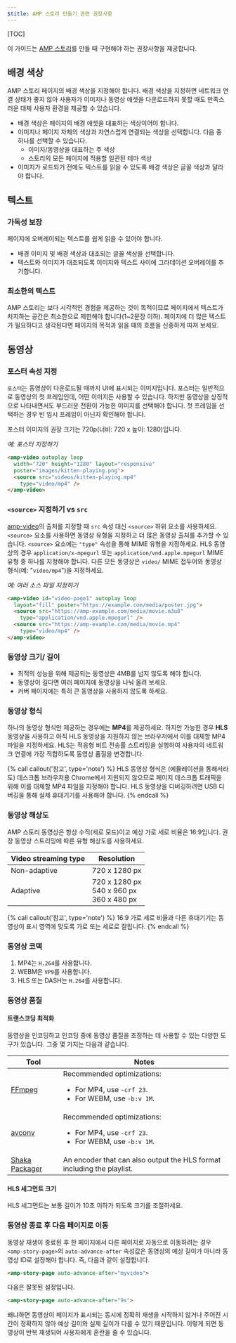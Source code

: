 ```yaml
---
$title: AMP 스토리 만들기 관련 권장사항
---
```


[TOC]

이 가이드는 [AMP 스토리](/ko/docs/reference/components/amp-story.html)를 만들 때 구현해야 하는 권장사항을 제공합니다.


## 배경 색상  

AMP 스토리 페이지의 배경 색상을 지정해야 합니다. 배경 색상을 지정하면 네트워크 연결 상태가 좋지 않아 사용자가 이미지나 동영상 애셋을 다운로드하지 못할 때도 만족스러운 대체 사용자 환경을 제공할 수 있습니다.

*   배경 색상은 페이지의 배경 애셋을 대표하는 색상이어야 합니다.
*   이미지나 페이지 자체의 색상과 자연스럽게 연결되는 색상을 선택합니다. 다음 중 하나를 선택할 수 있습니다.
    *   이미지/동영상을 대표하는 주 색상
    *   스토리의 모든 페이지에 적용할 일관된 테마 색상 
*   이미지가 로드되기 전에도 텍스트를 읽을 수 있도록 배경 색상은 글꼴 색상과 달라야 합니다.

## 텍스트 

### 가독성 보장

페이지에 오버레이되는 텍스트를 쉽게 읽을 수 있어야 합니다.

* 배경 이미지 및 배경 색상과 대조되는 글꼴 색상을 선택합니다.
* 텍스트와 이미지가 대조되도록 이미지와 텍스트 사이에 그라데이션 오버레이를 추가합니다.

### 최소한의 텍스트   

AMP 스토리는 보다 시각적인 경험을 제공하는 것이 목적이므로 페이지에서 텍스트가 차지하는 공간은 최소한으로 제한해야 합니다(1~2문장 이하). 페이지에 더 많은 텍스트가 필요하다고 생각된다면 페이지의 목적과 읽을 때의 흐름을 신중하게 따져 보세요.

## 동영상  

### 포스터 속성 지정 

`포스터`는 동영상이 다운로드될 때까지 UI에 표시되는 이미지입니다. 포스터는 일반적으로 동영상의 첫 프레임인데, 어떤 이미지든 사용할 수 있습니다.  하지만 동영상을 상징적으로 나타내면서도 부드러운 전환이 가능한 이미지를 선택해야 합니다. 첫 프레임을 선택하는 경우 빈 임시 프레임이 아닌지 확인해야 합니다. 

포스터 이미지의 권장 크기는 720p(너비: 720 x 높이: 1280)입니다.

*예: 포스터 지정하기*

```html
<amp-video autoplay loop
  width="720" height="1280" layout="responsive"
  poster="images/kitten-playing.png">
  <source src="videos/kitten-playing.mp4"
    type="video/mp4" />
</amp-video>
```

### `<source>` 지정하기 vs `src` 

[amp-video](/ko/docs/reference/components/amp-video.html)의 출처를 지정할 때 `src` 속성 대신 `<source>` 하위 요소를 사용하세요. `<source>` 요소를 사용하면 동영상 유형을 지정하고 더 많은 동영상 출처를 추가할 수 있습니다. `<source>` 요소에는 `"type"` 속성을 통해 MIME 유형을 지정하세요. HLS 동영상의 경우 `application/x-mpegurl` 또는 `application/vnd.apple.mpegurl` MIME 유형 중 하나를 지정해야 합니다. 다른 모든 동영상은 `video/` MIME 접두어와 동영상 형식(예: "`video/mp4`")을 지정하세요.

*예: 여러 소스 파일 지정하기*

```html
<amp-video id="video-page1" autoplay loop
  layout="fill" poster="https://example.com/media/poster.jpg">
  <source src="https://amp-example.com/media/movie.m3u8"
    type="application/vnd.apple.mpegurl" />
  <source src="https://amp-example.com/media/movie.mp4"
    type="video/mp4" />
</amp-video>
```

### 동영상 크기/ 길이

*  최적의 성능을 위해 제공되는 동영상은 4MB를 넘지 않도록 해야 합니다.
*   동영상이 길다면 여러 페이지에 동영상을 나눠 올려 보세요.
*   커버 페이지에는 특히 큰 동영상을 사용하지 않도록 하세요.

### 동영상 형식

하나의 동영상 형식만 제공하는 경우에는 **MP4**를 제공하세요.  하지만 가능한 경우 **HLS** 동영상을 사용하고 아직 HLS 동영상을 지원하지 않는 브라우저에서 이를 대체할 MP4 파일을 지정하세요. HLS는 적응형 비트 전송률 스트리밍을 실행하여 사용자의 네트워크 연결에 가장 적합하도록 동영상 품질을 변경합니다.

{% call callout('참고', type='note') %}
HLS 동영상 형식은 (에뮬레이션을 통해서라도) 데스크톱 브라우저용 Chrome에서 지원되지 않으므로 페이지 데스크톱 트래픽을 위해 이를 대체할 MP4 파일을 지정해야 합니다. HLS 동영상을 디버깅하려면 USB 디버깅을 통해 실제 휴대기기를 사용해야 합니다.
{% endcall %}

### 동영상 해상도

AMP 스토리 동영상은 항상 수직(세로 모드)이고 예상 가로 세로 비율은 16:9입니다. 권장 동영상 스트리밍에 따른 유형 해상도를 사용하세요. 

<table>
  <thead>
    <tr>
     <th>Video streaming type</th>
     <th>Resolution</th>
    </tr>
  </thead>
  <tbody>
    <tr>
     <td>Non-adaptive</td>
     <td>720 x 1280 px</td>
    </tr>
    <tr>
     <td>Adaptive</td>
     <td>720 x 1280 px<br>540 x 960 px<br>360 x 480 px</td>
    </tr>
  </tbody>
</table>


{% call callout('참고', type='note') %}
16:9 가로 세로 비율과 다른 휴대기기는 동영상이 표시 영역에 맞도록 가로 또는 세로로 잘립니다.
{% endcall %}


### 동영상 코덱

1.  MP4는 `H.264`를 사용합니다.
1.  WEBM은 `VP9`를 사용합니다.
1.  HLS 또는 DASH는 `H.264`를 사용합니다.


### 동영상 품질

#### 트랜스코딩 최적화

동영상을 인코딩하고 인코딩 중에 동영상 품질을 조정하는 데 사용할 수 있는 다양한 도구가 있습니다.  그중 몇 가지는 다음과 같습니다.

<table>
  <thead>
    <tr>
     <th>Tool</th>
     <th>Notes</th>
    </tr>
  </thead>
  <tbody>
    <tr>
     <td><a href="https://www.ffmpeg.org/about.html">FFmpeg</a>
     </td>
     <td>Recommended optimizations:
      <ul>
        <li>For MP4, use <code>-crf 23</code>.</li>
        <li>For WEBM, use <code>-b:v 1M</code>.</li>
      </ul>
     </td>
    </tr>
    <tr>
     <td><a href="https://libav.org/avconv.html">avconv</a>
     </td>
     <td>Recommended optimizations:
      <ul>
        <li>For MP4, use <code>-crf 23</code>.</li>
        <li>For WEBM, use <code>-b:v 1M</code>.</li>
      </ul>
     </td>
    </tr>
    <tr>
     <td><a href="https://github.com/google/shaka-packager">Shaka Packager</a></td>
     <td>An encoder that can also output the HLS format including the playlist.
     </td>
    </tr>
  </tbody>
</table>

#### HLS 세그먼트 크기

HLS 세그먼트는 보통 길이가 10초 이하가 되도록 크기를 조절하세요.

### 동영상 종료 후 다음 페이지로 이동

동영상 재생이 종료된 후 한 페이지에서 다른 페이지로 자동으로 이동하려는 경우 `<amp-story-page>`의 `auto-advance-after` 속성값은 동영상의 예상 길이가 아니라 동영상 ID로 설정해야 합니다. 즉, 다음과 같이 설정합니다.

```html
<amp-story-page auto-advance-after="myvideo">
```

다음은 잘못된 설정입니다.

```html
<amp-story-page auto-advance-after="9s">
```

왜냐하면 동영상이 페이지가 표시되는 동시에 정확히 재생을 시작하지 않거나 주어진 시간이 정확하지 않아 예상 길이와 실제 길이가 다를 수 있기 때문입니다. 이렇게 되면 동영상이 반복 재생되어 사용자에게 혼란을 줄 수 있습니다.
 
